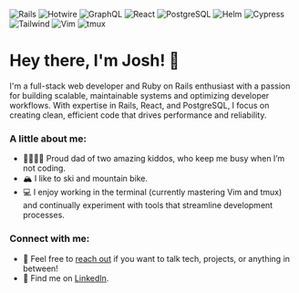 ![Rails](https://img.shields.io/badge/-Rails-CC0000?style=flat&logo=rubyonrails&logoColor=white)
![Hotwire](https://img.shields.io/badge/-Hotwire-FF6B6B?style=flat&logo=hotwire&logoColor=white)
![GraphQL](https://img.shields.io/badge/-GraphQL-E10098?style=flat&logo=graphql&logoColor=white)
![React](https://img.shields.io/badge/-React-61DAFB?style=flat&logo=react&logoColor=black)
![PostgreSQL](https://img.shields.io/badge/-PostgreSQL-336791?style=flat&logo=postgresql&logoColor=white)
![Helm](https://img.shields.io/badge/-Helm-0F1689?style=flat&logo=helm&logoColor=white)
![Cypress](https://img.shields.io/badge/-Cypress-17202C?style=flat&logo=cypress&logoColor=white)
![Tailwind](https://img.shields.io/badge/-TailwindCSS-38B2AC?style=flat&logo=tailwind-css&logoColor=white)
![Vim](https://img.shields.io/badge/-Vim-019733?style=flat&logo=vim&logoColor=white)
![tmux](https://img.shields.io/badge/-tmux-1BB91F?style=flat&logo=tmux&logoColor=white)

# Hey there, I'm Josh! 👋

I'm a full-stack web developer and Ruby on Rails enthusiast with a passion for building scalable, maintainable systems and optimizing developer workflows. 
With expertise in Rails, React, and PostgreSQL, I focus on creating clean, efficient code that drives performance and reliability.

### A little about me:
- 👨‍👩‍👧‍👦 Proud dad of two amazing kiddos, who keep me busy when I’m not coding.
- 🏔 I like to ski and mountain bike.
- 💻 I enjoy working in the terminal (currently mastering Vim and tmux) and continually experiment with tools that streamline development processes.


### Connect with me:
- 💬 Feel free to [reach out](mailto:joshxparsons@gmail.com) if you want to talk tech, projects, or anything in between!
- 💼 Find me on [LinkedIn](https://www.linkedin.com/in/joshxparsons).
